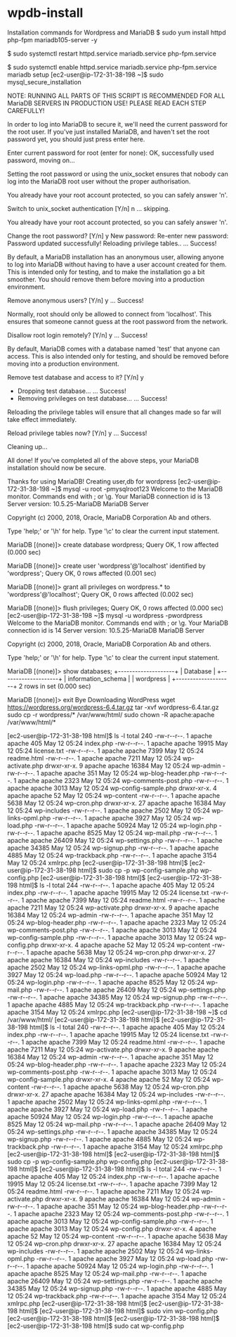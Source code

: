 # wpdb-install
Installation commands for Wordpress and MariaDB
$ sudo yum install httpd php-fpm mariadb105-server -y

$ sudo systemctl restart httpd.service mariadb.service php-fpm.service

$ sudo systemctl enable httpd.service mariadb.service php-fpm.service
mariadb setup
[ec2-user@ip-172-31-38-198 ~]$ sudo mysql_secure_installation

NOTE: RUNNING ALL PARTS OF THIS SCRIPT IS RECOMMENDED FOR ALL MariaDB
      SERVERS IN PRODUCTION USE!  PLEASE READ EACH STEP CAREFULLY!

In order to log into MariaDB to secure it, we'll need the current
password for the root user. If you've just installed MariaDB, and
haven't set the root password yet, you should just press enter here.

Enter current password for root (enter for none):
OK, successfully used password, moving on...

Setting the root password or using the unix_socket ensures that nobody
can log into the MariaDB root user without the proper authorisation.

You already have your root account protected, so you can safely answer 'n'.

Switch to unix_socket authentication [Y/n] n
 ... skipping.

You already have your root account protected, so you can safely answer 'n'.

Change the root password? [Y/n] y
New password:
Re-enter new password:
Password updated successfully!
Reloading privilege tables..
 ... Success!


By default, a MariaDB installation has an anonymous user, allowing anyone
to log into MariaDB without having to have a user account created for
them.  This is intended only for testing, and to make the installation
go a bit smoother.  You should remove them before moving into a
production environment.

Remove anonymous users? [Y/n] y
 ... Success!

Normally, root should only be allowed to connect from 'localhost'.  This
ensures that someone cannot guess at the root password from the network.

Disallow root login remotely? [Y/n] y
 ... Success!

By default, MariaDB comes with a database named 'test' that anyone can
access.  This is also intended only for testing, and should be removed
before moving into a production environment.

Remove test database and access to it? [Y/n] y
 - Dropping test database...
 ... Success!
 - Removing privileges on test database...
 ... Success!

Reloading the privilege tables will ensure that all changes made so far
will take effect immediately.

Reload privilege tables now? [Y/n] y
 ... Success!

Cleaning up...

All done!  If you've completed all of the above steps, your MariaDB
installation should now be secure.

Thanks for using MariaDB!
Creating user,db for wordpress
[ec2-user@ip-172-31-38-198 ~]$ mysql -u root -pmysqlroot123
Welcome to the MariaDB monitor.  Commands end with ; or \g.
Your MariaDB connection id is 13
Server version: 10.5.25-MariaDB MariaDB Server

Copyright (c) 2000, 2018, Oracle, MariaDB Corporation Ab and others.

Type 'help;' or '\h' for help. Type '\c' to clear the current input statement.

MariaDB [(none)]> create database wordpress;
Query OK, 1 row affected (0.000 sec)

MariaDB [(none)]> create user 'wordpress'@'localhost' identified by 'wordpress';
Query OK, 0 rows affected (0.001 sec)

MariaDB [(none)]> grant all privileges on wordpress.* to 'wordpress'@'localhost';
Query OK, 0 rows affected (0.002 sec)

MariaDB [(none)]> flush privileges;
Query OK, 0 rows affected (0.000 sec)
[ec2-user@ip-172-31-38-198 ~]$ mysql -u wordpress -pwordpress
Welcome to the MariaDB monitor.  Commands end with ; or \g.
Your MariaDB connection id is 14
Server version: 10.5.25-MariaDB MariaDB Server

Copyright (c) 2000, 2018, Oracle, MariaDB Corporation Ab and others.

Type 'help;' or '\h' for help. Type '\c' to clear the current input statement.

MariaDB [(none)]> show databases;
+--------------------+
| Database           |
+--------------------+
| information_schema |
| wordpress          |
+--------------------+
2 rows in set (0.000 sec)

MariaDB [(none)]> exit
Bye
Downloading WordPress
wget https://wordpress.org/wordpress-6.4.tar.gz
tar -xvf wordpress-6.4.tar.gz
sudo cp -r wordpress/* /var/www/html/
sudo chown -R apache:apache /var/www/html/*

[ec2-user@ip-172-31-38-198 html]$ ls -l
total 240
-rw-r--r--.  1 apache apache   405 May 12 05:24 index.php
-rw-r--r--.  1 apache apache 19915 May 12 05:24 license.txt
-rw-r--r--.  1 apache apache  7399 May 12 05:24 readme.html
-rw-r--r--.  1 apache apache  7211 May 12 05:24 wp-activate.php
drwxr-xr-x.  9 apache apache 16384 May 12 05:24 wp-admin
-rw-r--r--.  1 apache apache   351 May 12 05:24 wp-blog-header.php
-rw-r--r--.  1 apache apache  2323 May 12 05:24 wp-comments-post.php
-rw-r--r--.  1 apache apache  3013 May 12 05:24 wp-config-sample.php
drwxr-xr-x.  4 apache apache    52 May 12 05:24 wp-content
-rw-r--r--.  1 apache apache  5638 May 12 05:24 wp-cron.php
drwxr-xr-x. 27 apache apache 16384 May 12 05:24 wp-includes
-rw-r--r--.  1 apache apache  2502 May 12 05:24 wp-links-opml.php
-rw-r--r--.  1 apache apache  3927 May 12 05:24 wp-load.php
-rw-r--r--.  1 apache apache 50924 May 12 05:24 wp-login.php
-rw-r--r--.  1 apache apache  8525 May 12 05:24 wp-mail.php
-rw-r--r--.  1 apache apache 26409 May 12 05:24 wp-settings.php
-rw-r--r--.  1 apache apache 34385 May 12 05:24 wp-signup.php
-rw-r--r--.  1 apache apache  4885 May 12 05:24 wp-trackback.php
-rw-r--r--.  1 apache apache  3154 May 12 05:24 xmlrpc.php
[ec2-user@ip-172-31-38-198 html]$
[ec2-user@ip-172-31-38-198 html]$ sudo cp -p wp-config-sample.php wp-config.php
[ec2-user@ip-172-31-38-198 html]$
[ec2-user@ip-172-31-38-198 html]$ ls -l
total 244
-rw-r--r--.  1 apache apache   405 May 12 05:24 index.php
-rw-r--r--.  1 apache apache 19915 May 12 05:24 license.txt
-rw-r--r--.  1 apache apache  7399 May 12 05:24 readme.html
-rw-r--r--.  1 apache apache  7211 May 12 05:24 wp-activate.php
drwxr-xr-x.  9 apache apache 16384 May 12 05:24 wp-admin
-rw-r--r--.  1 apache apache   351 May 12 05:24 wp-blog-header.php
-rw-r--r--.  1 apache apache  2323 May 12 05:24 wp-comments-post.php
-rw-r--r--.  1 apache apache  3013 May 12 05:24 wp-config-sample.php
-rw-r--r--.  1 apache apache  3013 May 12 05:24 wp-config.php
drwxr-xr-x.  4 apache apache    52 May 12 05:24 wp-content
-rw-r--r--.  1 apache apache  5638 May 12 05:24 wp-cron.php
drwxr-xr-x. 27 apache apache 16384 May 12 05:24 wp-includes
-rw-r--r--.  1 apache apache  2502 May 12 05:24 wp-links-opml.php
-rw-r--r--.  1 apache apache  3927 May 12 05:24 wp-load.php
-rw-r--r--.  1 apache apache 50924 May 12 05:24 wp-login.php
-rw-r--r--.  1 apache apache  8525 May 12 05:24 wp-mail.php
-rw-r--r--.  1 apache apache 26409 May 12 05:24 wp-settings.php
-rw-r--r--.  1 apache apache 34385 May 12 05:24 wp-signup.php
-rw-r--r--.  1 apache apache  4885 May 12 05:24 wp-trackback.php
-rw-r--r--.  1 apache apache  3154 May 12 05:24 xmlrpc.php
[ec2-user@ip-172-31-38-198 ~]$ cd /var/www/html/
[ec2-user@ip-172-31-38-198 html]$
[ec2-user@ip-172-31-38-198 html]$ ls -l
total 240
-rw-r--r--.  1 apache apache   405 May 12 05:24 index.php
-rw-r--r--.  1 apache apache 19915 May 12 05:24 license.txt
-rw-r--r--.  1 apache apache  7399 May 12 05:24 readme.html
-rw-r--r--.  1 apache apache  7211 May 12 05:24 wp-activate.php
drwxr-xr-x.  9 apache apache 16384 May 12 05:24 wp-admin
-rw-r--r--.  1 apache apache   351 May 12 05:24 wp-blog-header.php
-rw-r--r--.  1 apache apache  2323 May 12 05:24 wp-comments-post.php
-rw-r--r--.  1 apache apache  3013 May 12 05:24 wp-config-sample.php
drwxr-xr-x.  4 apache apache    52 May 12 05:24 wp-content
-rw-r--r--.  1 apache apache  5638 May 12 05:24 wp-cron.php
drwxr-xr-x. 27 apache apache 16384 May 12 05:24 wp-includes
-rw-r--r--.  1 apache apache  2502 May 12 05:24 wp-links-opml.php
-rw-r--r--.  1 apache apache  3927 May 12 05:24 wp-load.php
-rw-r--r--.  1 apache apache 50924 May 12 05:24 wp-login.php
-rw-r--r--.  1 apache apache  8525 May 12 05:24 wp-mail.php
-rw-r--r--.  1 apache apache 26409 May 12 05:24 wp-settings.php
-rw-r--r--.  1 apache apache 34385 May 12 05:24 wp-signup.php
-rw-r--r--.  1 apache apache  4885 May 12 05:24 wp-trackback.php
-rw-r--r--.  1 apache apache  3154 May 12 05:24 xmlrpc.php
[ec2-user@ip-172-31-38-198 html]$
[ec2-user@ip-172-31-38-198 html]$ sudo cp -p wp-config-sample.php wp-config.php
[ec2-user@ip-172-31-38-198 html]$
[ec2-user@ip-172-31-38-198 html]$ ls -l
total 244
-rw-r--r--.  1 apache apache   405 May 12 05:24 index.php
-rw-r--r--.  1 apache apache 19915 May 12 05:24 license.txt
-rw-r--r--.  1 apache apache  7399 May 12 05:24 readme.html
-rw-r--r--.  1 apache apache  7211 May 12 05:24 wp-activate.php
drwxr-xr-x.  9 apache apache 16384 May 12 05:24 wp-admin
-rw-r--r--.  1 apache apache   351 May 12 05:24 wp-blog-header.php
-rw-r--r--.  1 apache apache  2323 May 12 05:24 wp-comments-post.php
-rw-r--r--.  1 apache apache  3013 May 12 05:24 wp-config-sample.php
-rw-r--r--.  1 apache apache  3013 May 12 05:24 wp-config.php
drwxr-xr-x.  4 apache apache    52 May 12 05:24 wp-content
-rw-r--r--.  1 apache apache  5638 May 12 05:24 wp-cron.php
drwxr-xr-x. 27 apache apache 16384 May 12 05:24 wp-includes
-rw-r--r--.  1 apache apache  2502 May 12 05:24 wp-links-opml.php
-rw-r--r--.  1 apache apache  3927 May 12 05:24 wp-load.php
-rw-r--r--.  1 apache apache 50924 May 12 05:24 wp-login.php
-rw-r--r--.  1 apache apache  8525 May 12 05:24 wp-mail.php
-rw-r--r--.  1 apache apache 26409 May 12 05:24 wp-settings.php
-rw-r--r--.  1 apache apache 34385 May 12 05:24 wp-signup.php
-rw-r--r--.  1 apache apache  4885 May 12 05:24 wp-trackback.php
-rw-r--r--.  1 apache apache  3154 May 12 05:24 xmlrpc.php
[ec2-user@ip-172-31-38-198 html]$
[ec2-user@ip-172-31-38-198 html]$
[ec2-user@ip-172-31-38-198 html]$ sudo vim wp-config.php
[ec2-user@ip-172-31-38-198 html]$
[ec2-user@ip-172-31-38-198 html]$
[ec2-user@ip-172-31-38-198 html]$ sudo cat wp-config.php
<?php
/**
 * The base configuration for WordPress
 *
 * The wp-config.php creation script uses this file during the installation.
 * You don't have to use the web site, you can copy this file to "wp-config.php"
 * and fill in the values.
 *
 * This file contains the following configurations:
 *
 * * Database settings
 * * Secret keys
 * * Database table prefix
 * * ABSPATH
 *
 * @link https://wordpress.org/documentation/article/editing-wp-config-php/
 *
 * @package WordPress
 */

// ** Database settings - You can get this info from your web host ** //
/** The name of the database for WordPress */
define( 'DB_NAME', 'wordpress' );

/** Database username */
define( 'DB_USER', 'wordpress' );

/** Database password */
define( 'DB_PASSWORD', 'wordpress' );

/** Database hostname */
define( 'DB_HOST', 'localhost' );

/** Database charset to use in creating database tables. */
define( 'DB_CHARSET', 'utf8' );

/** The database collate type. Don't change this if in doubt. */
define( 'DB_COLLATE', '' );

/**#@+
 * Authentication unique keys and salts.
 *
 * Change these to different unique phrases! You can generate these using
 * the {@link https://api.wordpress.org/secret-key/1.1/salt/ WordPress.org secret-key service}.
 *
 * You can change these at any point in time to invalidate all existing cookies.
 * This will force all users to have to log in again.
 *
 * @since 2.6.0
 */
define( 'AUTH_KEY',         'put your unique phrase here' );
define( 'SECURE_AUTH_KEY',  'put your unique phrase here' );
define( 'LOGGED_IN_KEY',    'put your unique phrase here' );
define( 'NONCE_KEY',        'put your unique phrase here' );
define( 'AUTH_SALT',        'put your unique phrase here' );
define( 'SECURE_AUTH_SALT', 'put your unique phrase here' );
define( 'LOGGED_IN_SALT',   'put your unique phrase here' );
define( 'NONCE_SALT',       'put your unique phrase here' );

/**#@-*/

/**
 * WordPress database table prefix.
 *
 * You can have multiple installations in one database if you give each
 * a unique prefix. Only numbers, letters, and underscores please!
 */
$table_prefix = 'wp_';

/**
 * For developers: WordPress debugging mode.
 *
 * Change this to true to enable the display of notices during development.
 * It is strongly recommended that plugin and theme developers use WP_DEBUG
 * in their development environments.
 *
 * For information on other constants that can be used for debugging,
 * visit the documentation.
 *
 * @link https://wordpress.org/documentation/article/debugging-in-wordpress/
 */
define( 'WP_DEBUG', false );

/* Add any custom values between this line and the "stop editing" line. */



/* That's all, stop editing! Happy publishing. */

/** Absolute path to the WordPress directory. */
if ( ! defined( 'ABSPATH' ) ) {
        define( 'ABSPATH', __DIR__ . '/' );
}

/** Sets up WordPress vars and included files. */
require_once ABSPATH . 'wp-settings.php';
Error
Your PHP installation appears to be missing the MySQL extension which is required by WordPress. Please check that the mysqli PHP extension is installed and enabled. If you are unsure what these terms mean you should probably contact your host. If you still need help you can always visit the WordPress support forums.
]$ sudo yum install php-mysqlnd

$  sudo systemctl restart httpd.service mariadb.service php-fpm.service
